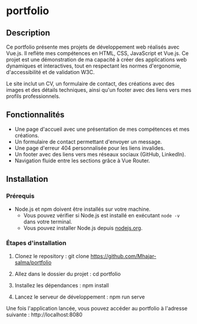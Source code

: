 # portfolio

## Description
Ce portfolio présente mes projets de développement web réalisés avec Vue.js. Il reflète mes compétences en HTML, CSS, JavaScript et Vue.js. Ce projet est une démonstration de ma capacité à créer des applications web dynamiques et interactives, tout en respectant les normes d'ergonomie, d'accessibilité et de validation W3C.

Le site inclut un CV, un formulaire de contact, des créations avec des images et des détails techniques, ainsi qu'un footer avec des liens vers mes profils professionnels.

## Fonctionnalités
- Une page d'accueil avec une présentation de mes compétences et mes créations.
- Un formulaire de contact permettant d'envoyer un message.
- Une page d'erreur 404 personnalisée pour les liens invalides.
- Un footer avec des liens vers mes réseaux sociaux (GitHub, LinkedIn).
- Navigation fluide entre les sections grâce à Vue Router.

## Installation

### Prérequis
- Node.js et npm doivent être installés sur votre machine.
  - Vous pouvez vérifier si Node.js est installé en exécutant `node -v` dans votre terminal.
  - Vous pouvez installer Node.js depuis [nodejs.org](https://nodejs.org/).

### Étapes d'installation
1. Clonez le repository :
   git clone https://github.com/Mhajar-salma/portfolio

2. Allez dans le dossier du projet :
   cd portfolio

3. Installez les dépendances :
   npm install

4. Lancez le serveur de développement :
   npm run serve

Une fois l'application lancée, vous pouvez accéder au portfolio à l'adresse suivante :
   http://localhost:8080